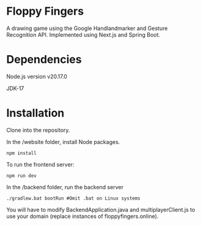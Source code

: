 # Floppy Fingers
A drawing game using the Google Handlandmarker and Gesture Recognition API. Implemented using Next.js and Spring Boot.

# Dependencies
Node.js version v20.17.0

JDK-17

# Installation
Clone into the repository.

In the /website folder, install Node packages.
```
npm install
```
To run the frontend server:
```
npm run dev
```

In the /backend folder, run the backend server
```
./gradlew.bat bootRun #Omit .bat on Linux systems
```
You will have to modify BackendApplication.java and multiplayerClient.js to use your domain (replace instances of floppyfingers.online).
